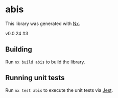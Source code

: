 # abis

This library was generated with [Nx](https://nx.dev).

v0.0.24 #3

## Building

Run `nx build abis` to build the library.

## Running unit tests

Run `nx test abis` to execute the unit tests via [Jest](https://jestjs.io).
